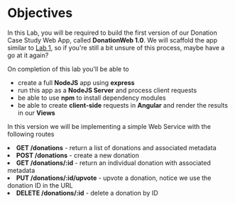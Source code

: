 # Objectives

In this Lab, you will be required to build the first version of our Donation Case Study Web App, called **DonationWeb 1.0**.  We will scaffold the app similar to [Lab 1](https://ddrohan.gitbooks.io/dynamic-web-dev-labs/content/lab01/lab_1.html), so if you're still a bit unsure of this process, maybe have a go at it again?

On completion of this lab you'll be able to

* create a full **NodeJS** app using **express** 
* run this app as a **NodeJS Server** and process client requests
* be able to use **npm** to install dependency modules
* be able to create **client-side** requests in **Angular** and render the results in our **Views**

In this version we will be implementing a simple Web Service with the following routes

  <p>
    <li><b>GET /donations</b>  - return a list of donations and associated metadata</li>
    <li><b>POST /donations</b>  - create a new donation</li>
    <li><b>GET /donations/:id</b>  - return an individual donation with associated metadata</li>
    <li><b>PUT /donations/:id/upvote</b>  - upvote a donation, notice we use the donation ID in the URL</li>
    <li><b>DELETE /donations/:id</b>  - delete a donation by ID</li>


